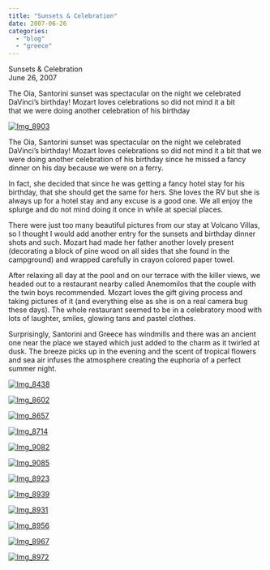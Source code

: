 ```yaml
---
title: "Sunsets & Celebration"
date: 2007-06-26
categories: 
  - "blog"
  - "greece"
---
```


Sunsets & Celebration  
June 26, 2007

The Oia, Santorini sunset was spectacular on the night we celebrated  
DaVinci’s birthday! Mozart loves celebrations so did not mind it a bit  
that we were doing another celebration of his birthday

<!--more-->

[![Img_8903](https://pub-ac94b3f306b24c0dba4238943c97f2e1.r2.dev/soultravelers3/images/2008/03/04/img_8903.png "Img_8903")](https://pub-ac94b3f306b24c0dba4238943c97f2e1.r2.dev/photos/uncategorized/2008/03/04/img_8903.png)

The Oia, Santorini sunset was spectacular on the night we celebrated DaVinci’s birthday! Mozart loves celebrations so did not mind it a bit that we were doing another celebration of his birthday since he missed a fancy dinner on his day because we were on a ferry.

In fact, she decided that since he was getting a fancy hotel stay for his birthday, that she should get the same for hers. She loves the RV but she is always up for a hotel stay and any excuse is a good one. We all enjoy the splurge and do not mind doing it once in while at special places.

There were just too many beautiful pictures from our stay at Volcano Villas, so I thought I would add another entry for the sunsets and birthday dinner shots and such. Mozart had made her father another lovely present (decorating a block of pine wood on all sides that she found in the campground) and wrapped carefully in crayon colored paper towel.

After relaxing all day at the pool and on our terrace with the killer views, we headed out to a restaurant nearby called Anemomilos that the couple with the twin boys recommended. Mozart loves the gift giving process and taking pictures of it (and everything else as she is on a real camera bug these days). The whole restaurant seemed to be in a celebratory mood with lots of laughter, smiles, glowing tans and pastel clothes.

Surprisingly, Santorini and Greece has windmills and there was an ancient one near the place we stayed which just added to the charm as it twirled at dusk. The breeze picks up in the evening and the scent of tropical flowers and sea air infuses the atmosphere creating the euphoria of a perfect summer night.

[![Img_8438](https://pub-ac94b3f306b24c0dba4238943c97f2e1.r2.dev/soultravelers3/images/2008/03/04/img_8438.png "Img_8438")](https://pub-ac94b3f306b24c0dba4238943c97f2e1.r2.dev/photos/uncategorized/2008/03/04/img_8438.png)

[![Img_8602](https://pub-ac94b3f306b24c0dba4238943c97f2e1.r2.dev/soultravelers3/images/2008/03/04/img_8602.png "Img_8602")](https://pub-ac94b3f306b24c0dba4238943c97f2e1.r2.dev/photos/uncategorized/2008/03/04/img_8602.png)

[![Img_8657](https://pub-ac94b3f306b24c0dba4238943c97f2e1.r2.dev/soultravelers3/images/2008/03/04/img_8657.png "Img_8657")](https://pub-ac94b3f306b24c0dba4238943c97f2e1.r2.dev/photos/uncategorized/2008/03/04/img_8657.png)

[![Img_8714](https://pub-ac94b3f306b24c0dba4238943c97f2e1.r2.dev/soultravelers3/images/2008/03/04/img_8714.png "Img_8714")](https://pub-ac94b3f306b24c0dba4238943c97f2e1.r2.dev/photos/uncategorized/2008/03/04/img_8714.png)

[![Img_9082](https://pub-ac94b3f306b24c0dba4238943c97f2e1.r2.dev/soultravelers3/images/2008/03/04/img_9082.png "Img_9082")](https://pub-ac94b3f306b24c0dba4238943c97f2e1.r2.dev/photos/uncategorized/2008/03/04/img_9082.png)

[![Img_9085](https://pub-ac94b3f306b24c0dba4238943c97f2e1.r2.dev/soultravelers3/images/2008/03/04/img_9085.png "Img_9085")](https://pub-ac94b3f306b24c0dba4238943c97f2e1.r2.dev/photos/uncategorized/2008/03/04/img_9085.png)

[![Img_8923](https://pub-ac94b3f306b24c0dba4238943c97f2e1.r2.dev/soultravelers3/images/2008/03/04/img_8923.png "Img_8923")](https://pub-ac94b3f306b24c0dba4238943c97f2e1.r2.dev/photos/uncategorized/2008/03/04/img_8923.png)

[![Img_8939](https://pub-ac94b3f306b24c0dba4238943c97f2e1.r2.dev/soultravelers3/images/2008/03/04/img_8939.png "Img_8939")](https://pub-ac94b3f306b24c0dba4238943c97f2e1.r2.dev/photos/uncategorized/2008/03/04/img_8939.png)

[![Img_8931](https://pub-ac94b3f306b24c0dba4238943c97f2e1.r2.dev/soultravelers3/images/2008/03/04/img_8931.png "Img_8931")](https://pub-ac94b3f306b24c0dba4238943c97f2e1.r2.dev/photos/uncategorized/2008/03/04/img_8931.png)

[![Img_8956](https://pub-ac94b3f306b24c0dba4238943c97f2e1.r2.dev/soultravelers3/images/2008/03/04/img_8956.png "Img_8956")](https://pub-ac94b3f306b24c0dba4238943c97f2e1.r2.dev/photos/uncategorized/2008/03/04/img_8956.png)

[![Img_8967](https://pub-ac94b3f306b24c0dba4238943c97f2e1.r2.dev/soultravelers3/images/2008/03/04/img_8967.png "Img_8967")](https://pub-ac94b3f306b24c0dba4238943c97f2e1.r2.dev/photos/uncategorized/2008/03/04/img_8967.png)

[![Img_8972](https://pub-ac94b3f306b24c0dba4238943c97f2e1.r2.dev/soultravelers3/images/2008/03/04/img_8972.png "Img_8972")](https://pub-ac94b3f306b24c0dba4238943c97f2e1.r2.dev/photos/uncategorized/2008/03/04/img_8972.png)

